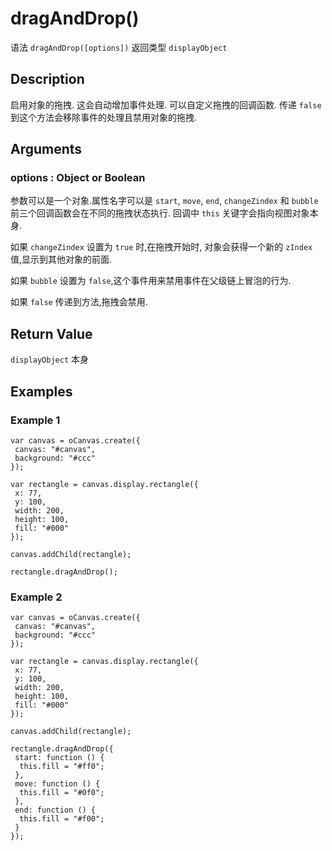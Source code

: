 # dragAndDrop()

语法 `dragAndDrop([options])`  返回类型 `displayObject`

## Description

启用对象的拖拽.
这会自动增加事件处理.
可以自定义拖拽的回调函数.
传递 `false` 到这个方法会移除事件的处理且禁用对象的拖拽.

## Arguments

### options : Object or Boolean

参数可以是一个对象.属性名字可以是 `start`, `move`, `end`, `changeZindex` 和 `bubble` 前三个回调函数会在不同的拖拽状态执行.
回调中 `this` 关键字会指向视图对象本身.

如果 `changeZindex` 设置为 `true` 时,在拖拽开始时, 对象会获得一个新的 `zIndex` 值,显示到其他对象的前面.

如果 `bubble` 设置为 `false`,这个事件用来禁用事件在父级链上冒泡的行为.

如果 `false` 传递到方法,拖拽会禁用.

## Return Value

`displayObject` 本身

## Examples

### Example 1

```
var canvas = oCanvas.create({
 canvas: "#canvas",
 background: "#ccc"
});

var rectangle = canvas.display.rectangle({
 x: 77,
 y: 100,
 width: 200,
 height: 100,
 fill: "#000"
});

canvas.addChild(rectangle);

rectangle.dragAndDrop();
```

### Example 2

```
var canvas = oCanvas.create({
 canvas: "#canvas",
 background: "#ccc"
});

var rectangle = canvas.display.rectangle({
 x: 77,
 y: 100,
 width: 200,
 height: 100,
 fill: "#000"
});

canvas.addChild(rectangle);

rectangle.dragAndDrop({
 start: function () {
  this.fill = "#ff0";
 },
 move: function () {
  this.fill = "#0f0";
 },
 end: function () {
  this.fill = "#f00";
 }
});
```
